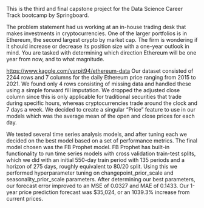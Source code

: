 This is the third and final capstone project for the Data Science Career Track bootcamp by Springboard. 

The problem statement had us working at an in-house trading desk that makes investments in cryptocurrencies. One of the
larger portfolios is in Ethereum, the second largest crypto by market cap. The firm is wondering if it
should increase or decrease its position size with a one-year outlook in mind. You are tasked with
determining which direction Ethereum will be one year from now, and to what magnitude.

https://www.kaggle.com/varpit94/ethereum-data
Our dataset consisted of 2244 rows and 7 columns for the daily Ethereum price ranging from
2015 to 2021. We found only 4 rows consisting of missing data and handled these using a simple
forward fill imputation. We dropped the adjusted close column since this is only applicable for
traditional securities that trade during specific hours, whereas cryptocurrencies trade around the
clock and 7 days a week. We decided to create a singular “Price” feature to use in our models which
was the average mean of the open and close prices for each day.

We tested several time series analysis models, and after tuning each we decided on the best model based on a set of performance metrics. 
The final model chosen was the FB Prophet model.
FB Prophet has built-in functionality to run time series models with cross validation train-test splits,
which we did with an initial 550-day train period with 135 periods and a horizon of 275 days, roughly
equivalent to 80/20 split. Using this we performed hyperparameter tuning on changepoint_prior_scale
and seasonality_prior_scale parameters. After determining our best parameters, our forecast error
improved to an MSE of 0.0327 and MAE of 0.1433. Our 1-year price prediction forecast was $35,024, or
an 1039.3% increase from current prices.
